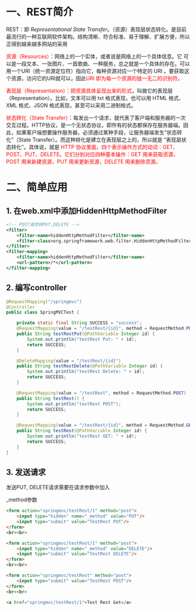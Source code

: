 # 一、REST简介

REST：即 *Representational State Transfer*。（资源）表现层状态转化。是目前最流行的一种互联网软件架构。结构清晰、符合标准、易于理解、扩展方便，所以正得到越来越多网站的采用

<span style="color:red">资源（Resources）</span>：网络上的一个实体，或者说是网络上的一个具体信息。它 可以是一段文本、一张图片、一首歌曲、一种服务，总之就是一个具体的存在。可以用一个URI（统一资源定位符）指向它，每种资源对应一个特定的 URI 。要获取这个资源，访问它的URI就可以，因此<span style="color:red">URI 即为每一个资源的独一无二的识别符。</span>

<span style="color:red">表现层（Representation）：把资源具体呈现出来的形式</span>，叫做它的表现层 （Representation）。比如，文本可以用 txt 格式表现，也可以用 HTML 格式、XML 格式、JSON 格式表现，甚至可以采用二进制格式。

<span style="color:red">状态转化（State Transfer）</span>：每发出一个请求，就代表了客户端和服务器的一次交互过程。HTTP协议，是一个无状态协议，即所有的状态都保存在服务器端。因此，如果客户端想要操作服务器，必须通过某种手段，让服务器端发生“状态转化”（State Transfer）。而这种转化是建立在表现层之上的，所以就是 “表现层状态转化”。具体说，就是<span style="color:red"> HTTP 协议里面，四个表示操作方式的动词：GET、POST、PUT、DELETE。它们分别对应四种基本操作：GET 用来获取资源，POST 用来新建资源，PUT 用来更新资源，DELETE 用来删除资源。</span>



# 二、简单应用

## 1. 在web.xml中添加HiddenHttpMethodFilter

```xml
<!-- POST请求转PUT,DELETE -->
<filter>
    <filter-name>hiddenHttpMethodFilter</filter-name>
    <filter-class>org.springframework.web.filter.HiddenHttpMethodFilter</filter-class>
</filter>
<filter-mapping>
    <filter-name>hiddenHttpMethodFilter</filter-name>
    <url-pattern>/*</url-pattern>
</filter-mapping>
```



## 2. 编写controller

```java
@RequestMapping("/springmvc")
@Controller
public class SpringMVCTest {

    private static final String SUCCESS = "success";	
    @RequestMapping(value = "/testRest/{id}", method = RequestMethod.PUT)
    public String testRestPut(@PathVariable Integer id) {
        System.out.println("testRest Put: " + id);
        return SUCCESS;
    }

    @DeleteMapping(value = "/testRest/{id}")
    public String testRestDelete(@PathVariable Integer id) {
        System.out.println("testRest Delete: " + id);
        return SUCCESS;
    }

    @RequestMapping(value = "/testRest", method = RequestMethod.POST)
    public String testRest() {
        System.out.println("testRest POST");
        return SUCCESS;
    }

    @RequestMapping(value = "/testRest/{id}", method = RequestMethod.GET)
    public String testRest(@PathVariable Integer id) {
        System.out.println("testRest GET: " + id);
        return SUCCESS;
    }
}
```



## 3. 发送请求

发送PUT, DELETE请求需要在请求参数中加入

_method参数

```html
<form action="springmvc/testRest/1" method="post">
    <input type="hidden" name="_method" value="PUT"/>
    <input type="submit" value="TestRest PUT"/>
</form>
<br><br>

<form action="springmvc/testRest/1" method="post">
    <input type="hidden" name="_method" value="DELETE"/>
    <input type="submit" value="TestRest DELETE"/>
</form>
<br><br>

<form action="springmvc/testRest" method="post">
    <input type="submit" value="TestRest POST"/>
</form>
<br><br>

<a href="springmvc/testRest/1">Test Rest Get</a>
```

